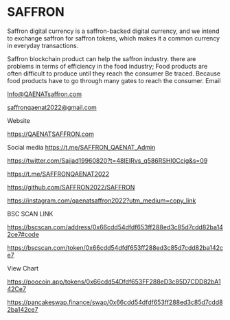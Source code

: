 # SAFFRON
Saffron digital currency is a saffron-backed digital currency, and we intend to exchange saffron for saffron tokens, which makes it a common currency in everyday transactions.

Saffron blockchain product can help the saffron industry.
there are problems in terms of efficiency in the food industry; Food products are often difficult to produce until they reach the consumer Be traced.
Because food products have to go through many gates to reach the consumer.
Email

Info@QAENATsaffron.com

saffronqaenat2022@gmail.com

Website

https://QAENATSAFFRON.com

Social media
https://t.me/SAFFRON_QAENAT_Admin

https://twitter.com/Sajjad19960820?t=48lEIRvs_q586RSHI0Ccig&s=09

https://t.me/SAFFRONQAENAT2022

https://github.com/SAFFRON2022/SAFFRON

https://instagram.com/qaenatsaffron2022?utm_medium=copy_link

BSC SCAN LINK

https://bscscan.com/address/0x66cdd54dfdf653ff288ed3c85d7cdd82ba142ce7#code

https://bscscan.com/token/0x66cdd54dfdf653ff288ed3c85d7cdd82ba142ce7

View Chart

https://poocoin.app/tokens/0x66cdd54Dfdf653FF288eD3c85D7CDD82bA142Ce7

https://pancakeswap.finance/swap/0x66cdd54dfdf653ff288ed3c85d7cdd82ba142ce7
